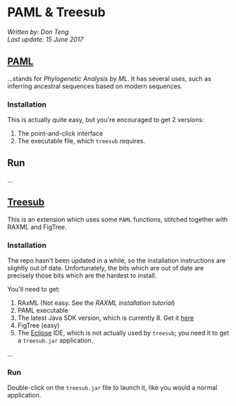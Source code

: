 # PAML & Treesub

*Written by: Don Teng<br>
Last update: 15 June 2017<br>*

## [PAML](http://abacus.gene.ucl.ac.uk/software/paml.html)
...stands for *Phylogenetic Analysis by ML*. It has several uses, such as inferring ancestral sequences based on modern sequences. 

### Installation
This is actually quite easy, but you're encouraged to get 2 versions:
1. The point-and-click interface
2. The executable file, which `treesub` requires.

## Run
...

## [Treesub](https://github.com/tamuri/treesub)
This is an extension which uses some `PAML` functions, stitched together with RAXML and FigTree. 

### Installation

The repo hasn't been updated in a while, so the installation instructions are slightly out of date. Unfortunately, the bits which are out of date are precisely those bits which are the hardest to install. 

You'll need to get:
1. RAxML (Not easy. See the *RAXML installation tutorial*)
2. PAML executable
3. The latest Java SDK version, which is currently 8. Get it [here](http://www.oracle.com/technetwork/java/javase/downloads/jdk8-downloads-2133151.html)
4. FigTree (easy)
5. The [Eclipse](https://www.eclipse.org/downloads/?) IDE, which is not actually used by `treesub`; you need it to get a `treesub.jar` application.

...

### Run
Double-click on the `treesub.jar` file to launch it, like you would a normal application. 

